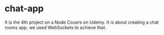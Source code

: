 # chat-app
It is the 4th project on a Node Couers on Udemy. It is about creating a chat rooms app.
we used WebSockets to achieve that.
